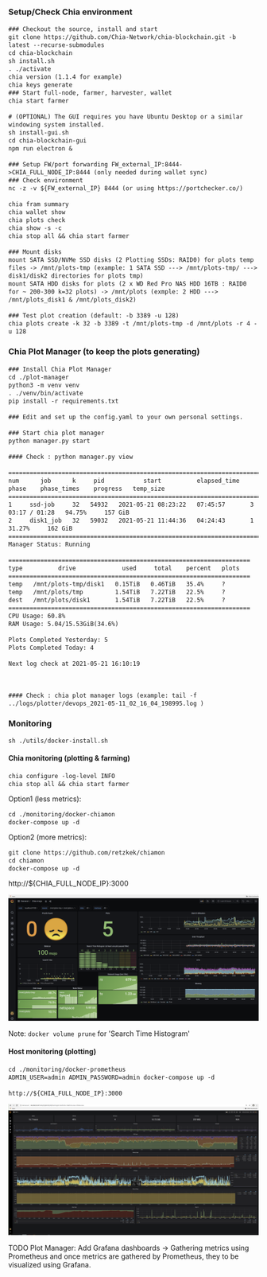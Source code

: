 ### Setup/Check Chia environment

```
### Checkout the source, install and start
git clone https://github.com/Chia-Network/chia-blockchain.git -b latest --recurse-submodules
cd chia-blockchain
sh install.sh
. ./activate
chia version (1.1.4 for example)
chia keys generate
### Start full-node, farmer, harvester, wallet
chia start farmer 

# (OPTIONAL) The GUI requires you have Ubuntu Desktop or a similar windowing system installed.
sh install-gui.sh
cd chia-blockchain-gui
npm run electron &

### Setup FW/port forwarding FW_external_IP:8444->CHIA_FULL_NODE_IP:8444 (only needed during wallet sync)
### Check environment
nc -z -v ${FW_external_IP} 8444 (or using https://portchecker.co/) 

chia fram summary
chia wallet show
chia plots check
chia show -s -c
chia stop all && chia start farmer 

### Mount disks 
mount SATA SSD/NVMe SSD disks (2 Plotting SSDs: RAID0) for plots temp files -> /mnt/plots-tmp (example: 1 SATA SSD ---> /mnt/plots-tmp/ ---> disk1/disk2 directories for plots tmp)
mount SATA HDD disks for plots (2 x WD Red Pro NAS HDD 16TB : RAID0 for ~ 200-300 k=32 plots) -> /mnt/plots (exmple: 2 HDD ---> /mnt/plots_disk1 & /mnt/plots_disk2)

### Test plot creation (default: -b 3389 -u 128)
chia plots create -k 32 -b 3389 -t /mnt/plots-tmp -d /mnt/plots -r 4 -u 128
```

### Chia Plot Manager (to keep the plots generating)
  
```
### Install Chia Plot Manager 
cd ./plot-manager
python3 -m venv venv
. ./venv/bin/activate
pip install -r requirements.txt

### Edit and set up the config.yaml to your own personal settings. 

### Start chia plot manager
python manager.py start

#### Check : python manager.py view

===================================================================================================================
num      job      k     pid           start          elapsed_time   phase    phase_times    progress   temp_size
===================================================================================================================
1     ssd-job     32   54932   2021-05-21 08:23:22   07:45:57       3       03:17 / 01:28   94.75%     157 GiB  
2     disk1_job   32   59032   2021-05-21 11:44:36   04:24:43       1                       31.27%     162 GiB  
===================================================================================================================
Manager Status: Running

====================================================================
type          drive             used     total    percent   plots
====================================================================
temp   /mnt/plots-tmp/disk1   0.15TiB   0.46TiB   35.4%     ?    
temp   /mnt/plots/tmp         1.54TiB   7.22TiB   22.5%     ?    
dest   /mnt/plots/disk1       1.54TiB   7.22TiB   22.5%     ?    
====================================================================
CPU Usage: 60.8%
RAM Usage: 5.04/15.53GiB(34.6%)

Plots Completed Yesterday: 5
Plots Completed Today: 4

Next log check at 2021-05-21 16:10:19



#### Check : chia plot manager logs (example: tail -f ../logs/plotter/devops_2021-05-11_02_16_04_198995.log )
```

### Monitoring 

```
sh ./utils/docker-install.sh

```

#### Chia monitoring (plotting & farming)

```
chia configure -log-level INFO
chia stop all && chia start farmer
```

Option1 (less metrics):
```
cd ./monitoring/docker-chiamon
docker-compose up -d

```
Option2 (more metrics): 
```
git clone https://github.com/retzkek/chiamon
cd chiamon
docker-compose up -d
```

http://${CHIA_FULL_NODE_IP}:3000

<img src="https://github.com/adavarski/chia-farming/blob/main/pictures/chia-1SSD-1HDD.png" width="900">

Note: `docker volume prune` for 'Search Time Histogram'   

#### Host monitoring (plotting)
```
cd ./monitoring/docker-prometheus
ADMIN_USER=admin ADMIN_PASSWORD=admin docker-compose up -d

http://${CHIA_FULL_NODE_IP}:3000
```

<img src="https://github.com/adavarski/chia-farming/blob/main/pictures/chia-1-ssd.png" width="900">

TODO Plot Manager: Add Grafana dashboards -> Gathering metrics using Prometheus and once metrics are gathered by Prometheus, they to be visualized using Grafana.

